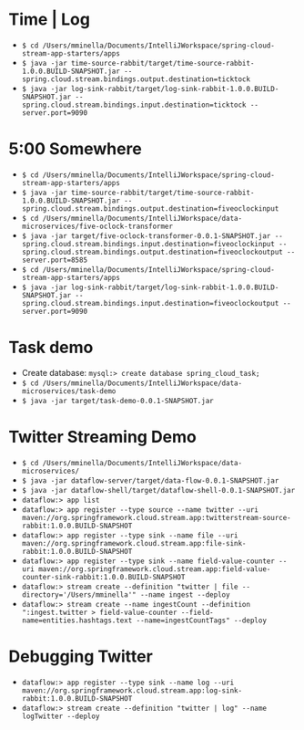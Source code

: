 # Time | Log

* `$ cd /Users/mminella/Documents/IntelliJWorkspace/spring-cloud-stream-app-starters/apps`
* `$ java -jar time-source-rabbit/target/time-source-rabbit-1.0.0.BUILD-SNAPSHOT.jar --spring.cloud.stream.bindings.output.destination=ticktock`
* `$ java -jar log-sink-rabbit/target/log-sink-rabbit-1.0.0.BUILD-SNAPSHOT.jar --spring.cloud.stream.bindings.input.destination=ticktock --server.port=9090`

# 5:00 Somewhere

* `$ cd /Users/mminella/Documents/IntelliJWorkspace/spring-cloud-stream-app-starters/apps`
* `$ java -jar time-source-rabbit/target/time-source-rabbit-1.0.0.BUILD-SNAPSHOT.jar --spring.cloud.stream.bindings.output.destination=fiveoclockinput`
* `$ cd /Users/mminella/Documents/IntelliJWorkspace/data-microservices/five-oclock-transformer`
* `$ java -jar target/five-oclock-transformer-0.0.1-SNAPSHOT.jar --spring.cloud.stream.bindings.input.destination=fiveoclockinput --spring.cloud.stream.bindings.output.destination=fiveoclockoutput --server.port=8585`
* `$ cd /Users/mminella/Documents/IntelliJWorkspace/spring-cloud-stream-app-starters/apps`
* `$ java -jar log-sink-rabbit/target/log-sink-rabbit-1.0.0.BUILD-SNAPSHOT.jar --spring.cloud.stream.bindings.input.destination=fiveoclockoutput --server.port=9090`

# Task demo

* Create database: `mysql:> create database spring_cloud_task;`
* `$ cd /Users/mminella/Documents/IntelliJWorkspace/data-microservices/task-demo`
* `$ java -jar target/task-demo-0.0.1-SNAPSHOT.jar`

# Twitter Streaming Demo

* `$ cd /Users/mminella/Documents/IntelliJWorkspace/data-microservices/`
* `$ java -jar dataflow-server/target/data-flow-0.0.1-SNAPSHOT.jar`
* `$ java -jar dataflow-shell/target/dataflow-shell-0.0.1-SNAPSHOT.jar`
* `dataflow:> app list`
* `dataflow:> app register --type source --name twitter --uri maven://org.springframework.cloud.stream.app:twitterstream-source-rabbit:1.0.0.BUILD-SNAPSHOT`
* `dataflow:> app register --type sink --name file --uri maven://org.springframework.cloud.stream.app:file-sink-rabbit:1.0.0.BUILD-SNAPSHOT`
* `dataflow:> app register --type sink --name field-value-counter --uri maven://org.springframework.cloud.stream.app:field-value-counter-sink-rabbit:1.0.0.BUILD-SNAPSHOT`
* `dataflow:> stream create --definition "twitter | file --directory='/Users/mminella'" --name ingest --deploy`
* `dataflow:> stream create --name ingestCount --definition ":ingest.twitter > field-value-counter --field-name=entities.hashtags.text --name=ingestCountTags" --deploy`




# Debugging Twitter

* `dataflow:> app register --type sink --name log --uri maven://org.springframework.cloud.stream.app:log-sink-rabbit:1.0.0.BUILD-SNAPSHOT`
* `dataflow:> stream create --definition "twitter | log" --name logTwitter --deploy`
